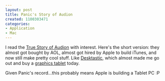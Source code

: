 ```yaml
--- 
layout: post
title: Panic's Story of Audion
created: 1100303471
categories: 
- Application
- Mac
---
```

<p>I read the <a href="http://panic.com/extras/audionstory/">True Story of Audion</a> with interest. Here's the short version: they almost got bought by AOL, almost got hired by Apple to build iTunes, and now still make pretty cool stuff. Like <a href="http://panic.com/desktastic/">Desktastic</a>, which almost made me go out and buy a <a href="http://www.macally.com/spec/usb/input_device/icecad.html">graphics tablet</a> today.</p>

<p>Given Panic's record...this probably means Apple is building a Tablet PC :P</p>
